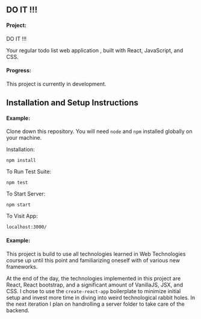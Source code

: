 ## DO IT !!!

#### Project:

DO IT !!! 

Your regular todo list web application , built with React, JavaScript, and CSS.

#### Progress:

This project is currently in development.

## Installation and Setup Instructions

#### Example:  

Clone down this repository. You will need `node` and `npm` installed globally on your machine.  

Installation:

`npm install`  

To Run Test Suite:  

`npm test`  

To Start Server:

`npm start`  

To Visit App:

`localhost:3000/`  


#### Example:  

This project is build to use all technologies learned in Web Technologies course up until this point and familiarizing oneself with of various new frameworks.

At the end of the day, the technologies implemented in this project are React, React bootstrap, and a significant amount of VanillaJS, JSX, and CSS. I chose to use the `create-react-app` boilerplate to minimize initial setup and invest more time in diving into weird technological rabbit holes. In the next iteration I plan on handrolling a server folder to take care of the backend.
